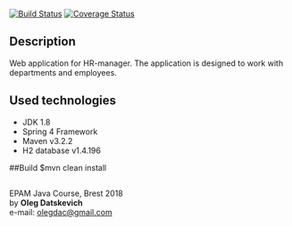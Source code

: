 [![Build Status](https://travis-ci.org/Brest-Java-Course-2018/olegdatskevich.svg?branch=master)](https://travis-ci.org/Brest-Java-Course-2018/olegdatskevich)
[![Coverage Status](https://coveralls.io/repos/github/Brest-Java-Course-2018/olegdatskevich/badge.svg)](https://coveralls.io/github/Brest-Java-Course-2018/olegdatskevich)  

## Description    
Web application for HR-manager. The application is designed to work with departments and employees.  
## Used technologies
* JDK 1.8  
* Spring 4 Framework  
* Maven v3.2.2  
* H2 database v1.4.196

##Build
       $mvn clean install

## 
EPAM Java Course, Brest 2018  
by **Oleg Datskevich**  
e-mail: olegdac@gmail.com